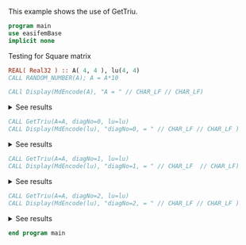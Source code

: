 This example shows the use of GetTriu.

```fortran
program main
use easifemBase
implicit none
```

Testing for Square matrix

```fortran
REAL( Real32 ) :: A( 4, 4 ), lu(4, 4)
CALL RANDOM_NUMBER(A); A = A*10

CALl Display(MdEncode(A), "A = " // CHAR_LF // CHAR_LF)
```

<details>
<summary>See results</summary>
<div>

A =

|  |  |  |  |
|  --- |  --- |  --- |  --- |
| 7.9596 | 0.4582 | 9.668 | 3.2888 |
| 9.8813 | 8.812 | 8.1055 | 0.42248 |
| 2.7221 | 5.3213 | 8.3696 | 0.61326 |
| 5.3658 | 7.8775 | 4.4198 | 1.9634 |

</div>
</details>

```fortran
CALL GetTriu(A=A, diagNo=0, lu=lu)
CALL Display(MdEncode(lu), "diagNo=0, = " // CHAR_LF // CHAR_LF )
```

<details>
<summary>See results</summary>
<div>

diagNo=0, =

|  |  |  |  |
|  --- |  --- |  --- |  --- |
| 7.9596 | 0.4582 | 9.668 | 3.2888 |
| 0 | 8.812 | 8.1055 | 0.42248 |
| 0 | 0 | 8.3696 | 0.61326 |
| 0 | 0 | 0 | 1.9634 |

</div>
</details>

```fortran
CALL GetTriu(A=A, diagNo=1, lu=lu)
CALL Display(MdEncode(lu), "diagNo=1, = " // CHAR_LF  // CHAR_LF)
```

<details>
<summary>See results</summary>
<div>

diagNo=1, =

|  |  |  |  |
|  --- |  --- |  --- |  --- |
| 0 | 0.4582 | 9.668 | 3.2888 |
| 0 | 0 | 8.1055 | 0.42248 |
| 0 | 0 | 0 | 0.61326 |
| 0 | 0 | 0 | 0 |

</div>
</details>

```fortran
CALL GetTriu(A=A, diagNo=2, lu=lu)
CALL Display(MdEncode(lu), "diagNo=2, = " // CHAR_LF // CHAR_LF )
```

<details>
<summary>See results</summary>
<div>

diagNo=2, =

|  |  |  |  |
|  --- |  --- |  --- |  --- |
| 0 | 0 | 9.668 | 3.2888 |
| 0 | 0 | 0 | 0.42248 |
| 0 | 0 | 0 | 0 |
| 0 | 0 | 0 | 0 |

</div>
</details>

```fortran
end program main
```
